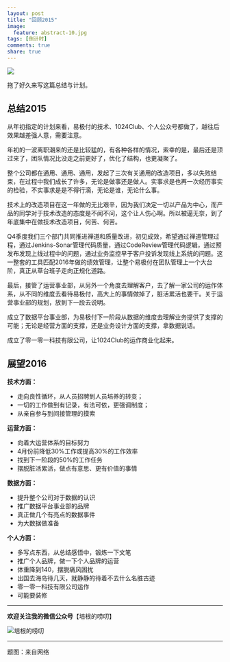 ```yaml
---
layout: post
title: "回顾2015"
image:
  feature: abstract-10.jpg
tags: [倒计时]
comments: true
share: true
---
```


![](http://pic.yupoo.com/peigen123_v/FlyXNRWB/emFn3.jpg)

拖了好久来写这篇总结与计划。

## 总结2015

从年初指定的计划来看，易极付的技术、1024Club、个人公众号都做了，越往后效果越差强人意，需要注意。

年初的一波离职潮来的还是比较猛的，有各种各样的情况，索幸的是，最后还是顶过来了，团队情况比没走之前更好了，优化了结构，也更凝聚了。

整个公司都在通用、通用、通用，发起了三次有关通用的改造项目，多以失败结束，在过程中我们成长了许多，无论是做事还是做人。实事求是也再一次经历事实的检验，不实事求是是不得行滴，无论是谁，无论什么事。

技术上的改造项目在这一年做的无比艰辛，因为我们决定一切以产品为中心，而产品的同学对于技术改造的态度是不闻不问，这个让人伤心啊。所以被逼无奈，到了年底集中在做技术改造项目，何苦、何苦。

Q4季度我们三个部门共同推进禅道和质量改进，初见成效，希望通过禅道管理过程，通过Jenkins-Sonar管理代码质量，通过CodeReview管理代码逻辑，通过预发布发现上线过程中的问题，通过业务监控早于客户投诉发现线上系统的问题。这一整套的工具匹配2016年做的绩效管理，让整个易极付在团队管理上一个大台阶，真正从草台班子走向正规化道路。

最后，接管了运营事业部，从另外一个角度去理解客户，去了解一家公司的运作体系，从不同的维度去看待易极付，高大上的事情做掉了，脏活累活也要干。关于运营事业部的规划，放到下一段去说明。

成立了数据平台事业部，为易极付下一阶段从数据的维度去理解业务提供了支撑的可能；无论是经营方面的支撑，还是业务设计方面的支撑，拿数据说话。

成立了零一零一科技有限公司，让1024Club的运作商业化起来。

## 展望2016

**技术方面：**

* 走向良性循环，从人员招聘到人员培养的转变；
* 一切的工作做到有记录，有法可依，更强调制度；
* 从亲自参与到间接管理的摸索

**运营方面：**

* 向着大运营体系的目标努力
* 4月份前降低30%工作或提高30%的工作效率
* 找到下一阶段的50%的工作任务
* 摆脱脏活累活，做点有意思、更有价值的事情

**数据方面：**

* 提升整个公司对于数据的认识
* 推广数据平台事业部的品牌
* 真正做几个有亮点的数据事件
* 为大数据做准备

**个人方面：**

* 多写点东西，从总结感悟中，锻炼一下文笔
* 推广个人品牌，做一下个人品牌的运营
* 体重降到140，摆脱痛风困扰
* 出国去海岛待几天，就静静的待着不去什么名胜古迹
* 零一零一科技有限公司运作
* 可能要装修



---
**欢迎关注我的微信公众号**【培根的唠叨】

![培根的唠叨](http://pic.yupoo.com/peigen123_v/FlH0GKmz/12EiFV.jpg)

---
题图：来自网络
